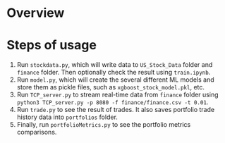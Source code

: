 # Overview

# Steps of usage
1. Run `stockdata.py`, which will write data to `US_Stock_Data` folder and `finance` folder. Then optionally check the result using `train.ipynb`. 
2. Run `model.py`, which will create the several different ML models and store them as pickle files, such as `xgboost_stock_model.pkl`, etc.
3. Run `TCP_server.py` to stream real-time data from `finance` folder using `python3 TCP_server.py -p 8080 -f finance/finance.csv -t 0.01`.
4. Run `trade.py` to see the result of trades. It also saves portfolio trade history data into `portfolios` folder. 
5. Finally, run `portfolioMetrics.py` to see the portfolio metrics comparisons. 
